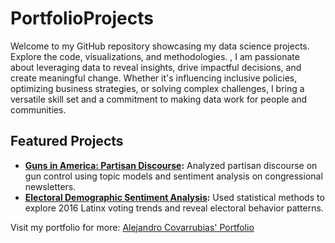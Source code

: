 # PortfolioProjects
Welcome to my GitHub repository showcasing my data science projects. Explore the code, visualizations, and methodologies. , I am passionate about leveraging data to reveal insights, drive impactful decisions, and create meaningful change. Whether it's influencing inclusive policies, optimizing business strategies, or solving complex challenges, I bring a versatile skill set and a commitment to making data work for people and communities.

## Featured Projects
- **[Guns in America: Partisan Discourse](link-to-project-folder):** Analyzed partisan discourse on gun control using topic models and sentiment analysis on congressional newsletters.
- **[Electoral Demographic Sentiment Analysis](link-to-project-folder):** Used statistical methods to explore 2016 Latinx voting trends and reveal  electoral behavior patterns.

Visit my portfolio for more: [Alejandro Covarrubias' Portfolio](https://alecovar.github.io/PortfolioWebsite/)

